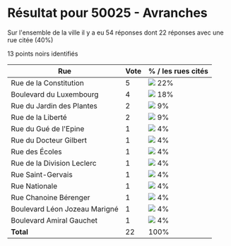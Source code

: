 # Résultat pour 50025 - Avranches

Sur l'ensemble de la ville il y a eu 54 réponses dont 22 réponses avec une rue citée (40%)

13 points noirs identifiés

| Rue | Vote | % / les rues cités|
|-----|------|-------------------|
| Rue de la Constitution | 5 | <img src="../../img/bar_22.gif" />&nbsp;22%|
| Boulevard du Luxembourg | 4 | <img src="../../img/bar_18.gif" />&nbsp;18%|
| Rue du Jardin des Plantes | 2 | <img src="../../img/bar_9.gif" />&nbsp;9%|
| Rue de la Liberté | 2 | <img src="../../img/bar_9.gif" />&nbsp;9%|
| Rue du Gué de l'Epine | 1 | <img src="../../img/bar_4.gif" />&nbsp;4%|
| Rue du Docteur Gilbert | 1 | <img src="../../img/bar_4.gif" />&nbsp;4%|
| Rue des Écoles | 1 | <img src="../../img/bar_4.gif" />&nbsp;4%|
| Rue de la Division Leclerc | 1 | <img src="../../img/bar_4.gif" />&nbsp;4%|
| Rue Saint-Gervais | 1 | <img src="../../img/bar_4.gif" />&nbsp;4%|
| Rue Nationale | 1 | <img src="../../img/bar_4.gif" />&nbsp;4%|
| Rue Chanoine Bérenger | 1 | <img src="../../img/bar_4.gif" />&nbsp;4%|
| Boulevard Léon Jozeau Marigné | 1 | <img src="../../img/bar_4.gif" />&nbsp;4%|
| Boulevard Amiral Gauchet | 1 | <img src="../../img/bar_4.gif" />&nbsp;4%|
| **Total** | 22 | 100%|
